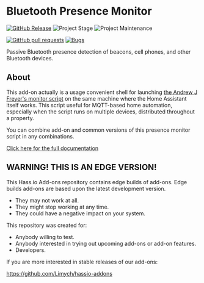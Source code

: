 # Bluetooth Presence Monitor

[![GitHub Release][releases-shield]][releases]
![Project Stage][project-stage-shield]
![Project Maintenance](https://img.shields.io/badge/maintainer-Andrey%20Khrolenok%20%40Limych-blue.svg?style=popout)

[![GitHub pull requests](https://img.shields.io/github/issues-pr/Limych/addon-presence-monitor?style=popout)](https://github.com/Limych/addon-presence-monitor/pulls)
[![Bugs](https://img.shields.io/github/issues/Limych/addon-presence-monitor/bug.svg?colorB=red&label=bugs&style=popout)](https://github.com/Limych/addon-presence-monitor/issues?q=is%3Aopen+is%3Aissue+label%3Abug)

Passive Bluetooth presence detection of beacons, cell phones, and other Bluetooth devices.

## About

This add-on actually is a usage convenient shell for launching [the Andrew J Freyer's monitor script](https://github.com/andrewjfreyer/monitor) on the same machine where the Home Assistant itself works.
This script useful for MQTT-based home automation, especially when the script runs on multiple devices, distributed throughout a property.

You can combine add-on and common versions of this presence monitor script in any combinations.

[Click here for the full documentation][docs]


## WARNING! THIS IS AN EDGE VERSION!

This Hass.io Add-ons repository contains edge builds of add-ons. Edge builds
add-ons are based upon the latest development version.

- They may not work at all.
- They might stop working at any time.
- They could have a negative impact on your system.

This repository was created for:

- Anybody willing to test.
- Anybody interested in trying out upcoming add-ons or add-on features.
- Developers.

If you are more interested in stable releases of our add-ons:

<https://github.com/Limych/hassio-addons>


[docs]: https://github.com/Limych/addon-presence-monitor/blob/master/README.md
[project-stage-shield]: https://img.shields.io/badge/project%20stage-beta-yellow.svg
<!-- [project-stage-shield]: https://img.shields.io/badge/project%20stage-production%20ready-brightgreen.svg -->
[releases-shield]: https://img.shields.io/github/release/Limych/addon-presence-monitor.svg
[releases]: https://img.shields.io/github/tag-date/Limych/addon-presence-monitor?label=release
